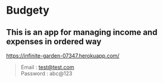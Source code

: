 # Budgety
## This is an app for managing income and expenses in ordered way
https://infinite-garden-07347.herokuapp.com/
> Email : test@test.com  
> Password : abc@123
